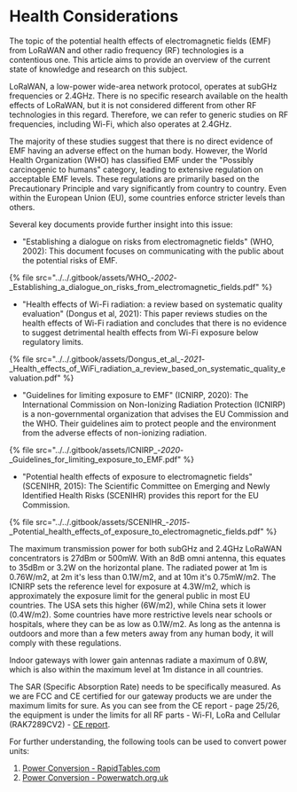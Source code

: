 # Health Considerations

The topic of the potential health effects of electromagnetic fields (EMF) from LoRaWAN and other radio frequency (RF) technologies is a contentious one. This article aims to provide an overview of the current state of knowledge and research on this subject.

LoRaWAN, a low-power wide-area network protocol, operates at subGHz frequencies or 2.4GHz. There is no specific research available on the health effects of LoRaWAN, but it is not considered different from other RF technologies in this regard. Therefore, we can refer to generic studies on RF frequencies, including Wi-Fi, which also operates at 2.4GHz.

The majority of these studies suggest that there is no direct evidence of EMF having an adverse effect on the human body. However, the World Health Organization (WHO) has classified EMF under the "Possibly carcinogenic to humans" category, leading to extensive regulation on acceptable EMF levels. These regulations are primarily based on the Precautionary Principle and vary significantly from country to country. Even within the European Union (EU), some countries enforce stricter levels than others.

Several key documents provide further insight into this issue:

* "Establishing a dialogue on risks from electromagnetic fields" (WHO, 2002): This document focuses on communicating with the public about the potential risks of EMF.

{% file src="../../.gitbook/assets/WHO_-_2002_-_Establishing_a_dialogue_on_risks_from_electromagnetic_fields.pdf" %}

* "Health effects of Wi-Fi radiation: a review based on systematic quality evaluation" (Dongus et al, 2021): This paper reviews studies on the health effects of Wi-Fi radiation and concludes that there is no evidence to suggest detrimental health effects from Wi-Fi exposure below regulatory limits.

{% file src="../../.gitbook/assets/Dongus_et_al_-_2021_-_Health_effects_of_WiFi_radiation_a_review_based_on_systematic_quality_evaluation.pdf" %}

* "Guidelines for limiting exposure to EMF" (ICNIRP, 2020): The International Commission on Non-Ionizing Radiation Protection (ICNIRP) is a non-governmental organization that advises the EU Commission and the WHO. Their guidelines aim to protect people and the environment from the adverse effects of non-ionizing radiation.

{% file src="../../.gitbook/assets/ICNIRP_-_2020_-_Guidelines_for_limiting_exposure_to_EMF.pdf" %}

* "Potential health effects of exposure to electromagnetic fields" (SCENIHR, 2015): The Scientific Committee on Emerging and Newly Identified Health Risks (SCENIHR) provides this report for the EU Commission.

{% file src="../../.gitbook/assets/SCENIHR_-_2015_-_Potential_health_effects_of_exposure_to_electromagnetic_fields.pdf" %}

The maximum transmission power for both subGHz and 2.4GHz LoRaWAN concentrators is 27dBm or 500mW. With an 8dB omni antenna, this equates to 35dBm or 3.2W on the horizontal plane. The radiated power at 1m is 0.76W/m2, at 2m it's less than 0.1W/m2, and at 10m it's 0.75mW/m2. The ICNIRP sets the reference level for exposure at 4.3W/m2, which is approximately the exposure limit for the general public in most EU countries. The USA sets this higher (6W/m2), while China sets it lower (0.4W/m2). Some countries have more restrictive levels near schools or hospitals, where they can be as low as 0.1W/m2. As long as the antenna is outdoors and more than a few meters away from any human body, it will comply with these regulations.

Indoor gateways with lower gain antennas radiate a maximum of 0.8W, which is also within the maximum level at 1m distance in all countries.

The SAR (Specific Absorption Rate) needs to be specifically measured. As we are FCC and CE certified for our gateway products we are under the maximum limits for sure. As you can see from the CE report - page 25/26, the equipment is under the limits for all RF parts - Wi-FI, LoRa and Cellular (RAK7289CV2) - [CE report](https://downloads.rakwireless.com/LoRa/RAK7289V2/Certification/RAK7289C_RAK7289V2_CE_Certification.pdf).

For further understanding, the following tools can be used to convert power units:

1. [Power Conversion - RapidTables.com](https://www.rapidtables.com/convert/power/index.html)
2. [Power Conversion - Powerwatch.org.uk](https://www.powerwatch.org.uk/science/unitconversion.asp)
